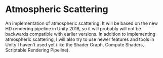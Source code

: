 # Atmospheric Scattering

An implementation of atmospheric scattering. It will be based on the new HD rendering pipeline in Unity 2018, so it will probably will not be backwards compatible with earlier versions. In addition to implementing atmospheric scattering, I will also try to use newer features and tools in Unity I haven't used yet (like the Shader Graph, Compute Shaders, Scriptable Rendering Pipeline).
